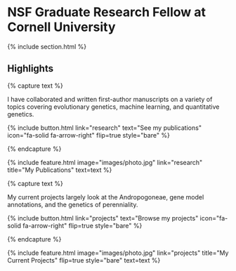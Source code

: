 ---
---

# NSF Graduate Research Fellow at Cornell University



{% include section.html %}

## Highlights

{% capture text %}

I have collaborated and written first-author manuscripts on a variety of topics covering evolutionary genetics, machine learning, and quantitative genetics.

{%
  include button.html
  link="research"
  text="See my publications"
  icon="fa-solid fa-arrow-right"
  flip=true
  style="bare"
%}

{% endcapture %}

{%
  include feature.html
  image="images/photo.jpg"
  link="research"
  title="My Publications"
  text=text
%}

{% capture text %}

My current projects largely look at the Andropogoneae, gene model annotations, and the genetics of perenniality. 

{%
  include button.html
  link="projects"
  text="Browse my projects"
  icon="fa-solid fa-arrow-right"
  flip=true
  style="bare"
%}

{% endcapture %}

{%
  include feature.html
  image="images/photo.jpg"
  link="projects"
  title="My Current Projects"
  flip=true
  style="bare"
  text=text
%}


